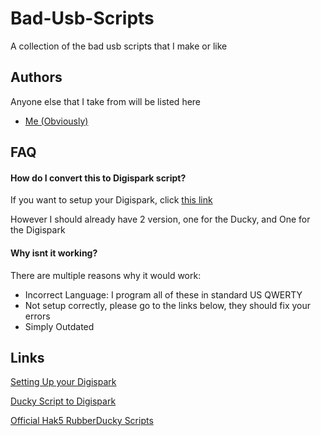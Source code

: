 # Bad-Usb-Scripts

A collection of the bad usb scripts that I make or like


## Authors
Anyone else that I take from will be listed here
- [Me (Obviously)](https://github.com/FuckinClown)

## FAQ

#### How do I convert this to Digispark script?

If you want to setup your Digispark, click [this link](https://www.youtube.com/watch?v=X6R8cveFz74)

However I should already have 2 version, one for the Ducky, and One for the Digispark

#### Why isnt it working?

There are multiple reasons why it would work:
- Incorrect Language: I program all of these in standard US QWERTY
- Not setup correctly, please go to the links below, they should fix your errors
- Simply Outdated

## Links
[Setting Up your Digispark](https://www.youtube.com/watch?v=X6R8cveFz74)

[Ducky Script to Digispark](https://duckify.huhn.me/)

[Official Hak5 RubberDucky Scripts](https://github.com/hak5/usbrubberducky-payloads)
